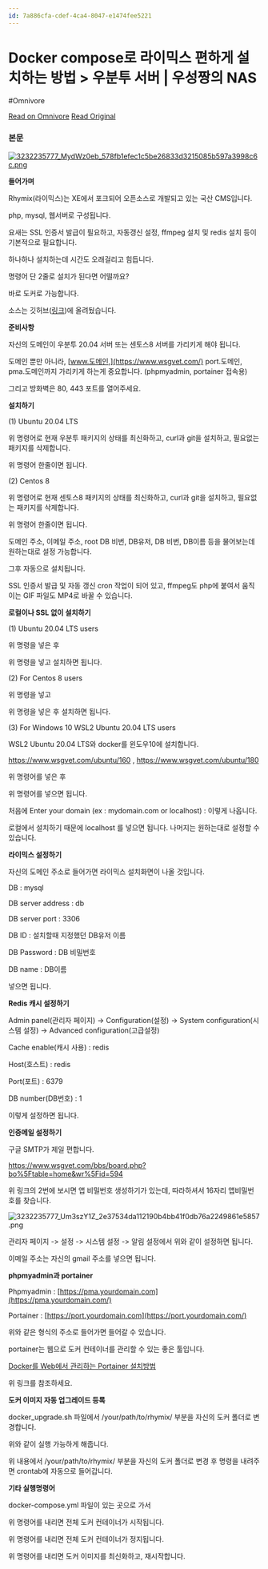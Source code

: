 ```yaml
---
id: 7a886cfa-cdef-4ca4-8047-e1474fee5221
---
```


# Docker compose로 라이믹스 편하게 설치하는 방법 > 우분투 서버 | 우성짱의 NAS
#Omnivore
 
[Read on Omnivore](https://omnivore.app/me/docker-compose-nas-18fd2e94a54)
[Read Original](https://www.wsgvet.com/ubuntu/125)
 
### 본문

[![3232235777_MydWz0eb_578fb1efec1c5be26833d3215085b597a3998c6c.png](https://proxy-prod.omnivore-image-cache.app/843x0,skzzJp0Ew3kfT9dt7AwR9E9v6XEeFBgb7RUPuRvbk87E/https://cdn.wsgvet.com/data/editor/2008//thumb-3232235777_MydWz0eb_578fb1efec1c5be26833d3215085b597a3998c6c_980x653.png)](https://www.wsgvet.com/bbs/view%5Fimage.php?fn=https%3A%2F%2Fcdn.wsgvet.com%2Fdata%2Feditor%2F2008%2F%2F3232235777%5FMydWz0eb%5F578fb1efec1c5be26833d3215085b597a3998c6c.png) 

**들어가며**

Rhymix(라이믹스)는 XE에서 포크되어 오픈소스로 개발되고 있는 국산 CMS입니다.

php, mysql, 웹서버로 구성됩니다.

요새는 SSL 인증서 발급이 필요하고, 자동갱신 설정, ffmpeg 설치 및 redis 설치 등이 기본적으로 필요합니다.

하나하나 설치하는데 시간도 오래걸리고 힘듭니다.

명령어 단 2줄로 설치가 된다면 어떨까요?

바로 도커로 가능합니다.

소스는 깃허브([링크](https://github.com/woosungchoi/docker-rhymix))에 올려뒀습니다.

**준비사항** 

자신의 도메인이 우분투 20.04 서버 또는 센토스8 서버를 가리키게 해야 됩니다.

도메인 뿐만 아니라, [www.도메인,](https://www.wsgvet.com/) port.도메인, pma.도메인까지 가리키게 하는게 중요합니다. (phpmyadmin, portainer 접속용)  

그리고 방화벽은 80, 443 포트를 열어주세요.

**설치하기**

(1) Ubuntu 20.04 LTS

위 명령어로 현재 우분투 패키지의 상태를 최신화하고, curl과 git을 설치하고, 필요없는 패키지를 삭제합니다.

위 명령어 한줄이면 됩니다.

(2) Centos 8

위 명령어로 현재 센토스8 패키지의 상태를 최신화하고, curl과 git을 설치하고, 필요없는 패키지를 삭제합니다.

위 명령어 한줄이면 됩니다.

도메인 주소, 이메일 주소, root DB 비번, DB유저, DB 비번, DB이름 등을 물어보는데 원하는대로 설정 가능합니다.

그후 자동으로 설치됩니다.

SSL 인증서 발급 및 자동 갱신 cron 작업이 되어 있고, ffmpeg도 php에 붙여서 움직이는 GIF 파일도 MP4로 바꿀 수 있습니다.

**로컬이나 SSL 없이 설치하기**

(1) Ubuntu 20.04 LTS users

위 명령을 넣은 후

위 명령을 넣고 설치하면 됩니다.

(2) For Centos 8 users

위 명령을 넣고

위 명령을 넣은 후 설치하면 됩니다.

(3) For Windows 10 WSL2 Ubuntu 20.04 LTS users

WSL2 Ubuntu 20.04 LTS와 docker를 윈도우10에 설치합니다.

<https://www.wsgvet.com/ubuntu/160> , <https://www.wsgvet.com/ubuntu/180>

위 명령어를 넣은 후

위 명령어를 넣으면 됩니다.

처음에 Enter your domain (ex : mydomain.com or localhost) : 이렇게 나옵니다.

로컬에서 설치하기 때문에 localhost 를 넣으면 됩니다. 나머지는 원하는대로 설정할 수 있습니다.

**라이믹스 설정하기**

자신의 도메인 주소로 들어가면 라이믹스 설치화면이 나올 것입니다.

DB : mysql

DB server address : db

DB server port : 3306

DB ID : 설치할때 지정했던 DB유저 이름

DB Password : DB 비밀번호

DB name : DB이름

넣으면 됩니다.

**Redis 캐시 설정하기**

Admin panel(관리자 페이지) -> Configuration(설정) -> System configuration(시스템 설정) -> Advanced configuration(고급설정)

Cache enable(캐시 사용) : redis

Host(호스트) : redis

Port(포트) : 6379

DB number(DB번호) : 1

이렇게 설정하면 됩니다.

**인증메일 설정하기**

구글 SMTP가 제일 편합니다.

<https://www.wsgvet.com/bbs/board.php?bo%5Ftable=home&wr%5Fid=594>

위 링크의 2번에 보시면 앱 비밀번호 생성하기가 있는데, 따라하셔서 16자리 앱비밀번호를 찾습니다.

![3232235777_Um3szY1Z_2e37534da112190b4bb41f0db76a2249861e5857.png](https://proxy-prod.omnivore-image-cache.app/545x0,spoI2nbNlqwxE-aYi7vHYg395Y15hA7Hnw5K4A1wZwPk/https://cdn.wsgvet.com/data/editor/2008//3232235777_Um3szY1Z_2e37534da112190b4bb41f0db76a2249861e5857.png) 

관리자 페이지 -> 설정 -> 시스템 설정 -> 알림 설정에서 위와 같이 설정하면 됩니다. 

이메일 주소는 자신의 gmail 주소를 넣으면 됩니다.

**phpmyadmin과 portainer**

Phpmyadmin : [https://pma.yourdomain.com](https://pma.yourdomain.com/)

Portainer : [https://port.yourdomain.com](https://port.yourdomain.com/)

위와 같은 형식의 주소로 들어가면 들어갈 수 있습니다.

portainer는 웹으로 도커 컨테이너를 관리할 수 있는 좋은 툴입니다.

[Docker를 Web에서 관리하는 Portainer 설치방법](https://www.wsgvet.com/bbs/board.php?bo%5Ftable=ubuntu&wr%5Fid=120) 

위 링크를 참조하세요.  

**도커 이미지 자동 업그레이드 등록**

docker\_upgrade.sh 파일에서 /your/path/to/rhymix/ 부분을 자신의 도커 폴더로 변경합니다.

위와 같이 실행 가능하게 해줍니다.

위 내용에서 /your/path/to/rhymix/ 부분을 자신의 도커 폴더로 변경 후 명령을 내려주면 crontab에 자동으로 들어갑니다.

**기타 실행명령어**

docker-compose.yml 파일이 있는 곳으로 가서

위 명령어를 내리면 전체 도커 컨테이너가 시작됩니다.

위 명령어를 내리면 전체 도커 컨테이너가 정지됩니다.

위 명령어를 내리면 도커 이미지를 최신화하고, 재시작합니다.